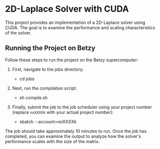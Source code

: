 # 2D-Laplace Solver with CUDA

This project provides an implementation of a 2D-Laplace solver using CUDA.
The goal is to examine the performance and scaling characteristics
of the solver.

## Running the Project on Betzy

Follow these steps to run the project on the Betzy supercomputer:

1. First, navigate to the jobs directory:

   - cd jobs

2. Next, run the compilation script:

   - sh compile.sh


3. Finally, submit the job to the job scheduler using your project number
   (replace `nnXXXXk` with your actual project number):

   - sbatch --account=nnXXXXk



The job should take approximately 10 minutes to run. Once the job has completed,
you can examine the output to analyze how the solver's performance scales with
the size of the matrix.
